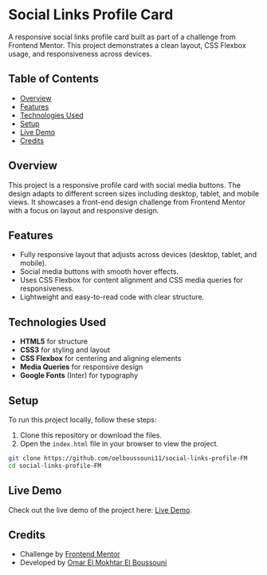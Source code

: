 # Social Links Profile Card

A responsive social links profile card built as part of a challenge from Frontend Mentor. This project demonstrates a clean layout, CSS Flexbox usage, and responsiveness across devices.

## Table of Contents
- [Overview](#overview)
- [Features](#features)
- [Technologies Used](#technologies-used)
- [Setup](#setup)
- [Live Demo](#live-demo)
- [Credits](#credits)

## Overview

This project is a responsive profile card with social media buttons. The design adapts to different screen sizes including desktop, tablet, and mobile views. It showcases a front-end design challenge from Frontend Mentor with a focus on layout and responsive design.

## Features

- Fully responsive layout that adjusts across devices (desktop, tablet, and mobile).
- Social media buttons with smooth hover effects.
- Uses CSS Flexbox for content alignment and CSS media queries for responsiveness.
- Lightweight and easy-to-read code with clear structure.

## Technologies Used

- **HTML5** for structure
- **CSS3** for styling and layout
- **CSS Flexbox** for centering and aligning elements
- **Media Queries** for responsive design
- **Google Fonts** (Inter) for typography

## Setup

To run this project locally, follow these steps:

1. Clone this repository or download the files.
2. Open the `index.html` file in your browser to view the project.

```bash
git clone https://github.com/oelboussouni11/social-links-profile-FM
cd social-links-profile-FM
```

## Live Demo

Check out the live demo of the project here: [Live Demo](https://polite-pegasus-b22e09.netlify.app/).  

## Credits

- Challenge by [Frontend Mentor](https://www.frontendmentor.io)
- Developed by [Omar El Mokhtar El Boussouni](https://github.com/oelboussouni11)

